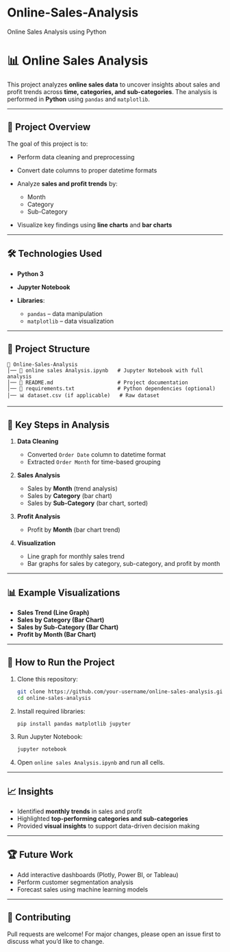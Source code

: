 # Online-Sales-Analysis
Online Sales Analysis using Python

# 📊 Online Sales Analysis

This project analyzes **online sales data** to uncover insights about sales and profit trends across **time, categories, and sub-categories**. The analysis is performed in **Python** using `pandas` and `matplotlib`.

---

## 🚀 Project Overview

The goal of this project is to:

* Perform data cleaning and preprocessing
* Convert date columns to proper datetime formats
* Analyze **sales and profit trends** by:

  * Month
  * Category
  * Sub-Category
* Visualize key findings using **line charts** and **bar charts**

---

## 🛠️ Technologies Used

* **Python 3**
* **Jupyter Notebook**
* **Libraries**:

  * `pandas` – data manipulation
  * `matplotlib` – data visualization

---

## 📂 Project Structure

```
📁 Online-Sales-Analysis
│── 📓 online sales Analysis.ipynb   # Jupyter Notebook with full analysis
│── 📄 README.md                     # Project documentation
│── 📄 requirements.txt              # Python dependencies (optional)
│── 📊 dataset.csv (if applicable)   # Raw dataset
```

---

## 🔑 Key Steps in Analysis

1. **Data Cleaning**

   * Converted `Order Date` column to datetime format
   * Extracted `Order Month` for time-based grouping

2. **Sales Analysis**

   * Sales by **Month** (trend analysis)
   * Sales by **Category** (bar chart)
   * Sales by **Sub-Category** (bar chart, sorted)

3. **Profit Analysis**

   * Profit by **Month** (bar chart trend)

4. **Visualization**

   * Line graph for monthly sales trend
   * Bar graphs for sales by category, sub-category, and profit by month

---

## 📊 Example Visualizations

* **Sales Trend (Line Graph)**
* **Sales by Category (Bar Chart)**
* **Sales by Sub-Category (Bar Chart)**
* **Profit by Month (Bar Chart)**

---

## 📌 How to Run the Project

1. Clone this repository:

   ```bash
   git clone https://github.com/your-username/online-sales-analysis.git
   cd online-sales-analysis
   ```
2. Install required libraries:

   ```bash
   pip install pandas matplotlib jupyter
   ```
3. Run Jupyter Notebook:

   ```bash
   jupyter notebook
   ```
4. Open `online sales Analysis.ipynb` and run all cells.

---

## 📈 Insights

* Identified **monthly trends** in sales and profit
* Highlighted **top-performing categories and sub-categories**
* Provided **visual insights** to support data-driven decision making

---

## 🏆 Future Work

* Add interactive dashboards (Plotly, Power BI, or Tableau)
* Perform customer segmentation analysis
* Forecast sales using machine learning models

---

## 🤝 Contributing

Pull requests are welcome! For major changes, please open an issue first to discuss what you’d like to change.
